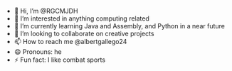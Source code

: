 - 👋 Hi, I’m @RGCMJDH
- 👀 I’m interested in anything computing related
- 🌱 I’m currently learning Java and Assembly, and Python in a near future
- 💞️ I’m looking to collaborate on creative projects
- 📫 How to reach me @albertgallego24
- 😄 Pronouns: he
- ⚡ Fun fact: I like combat sports 

<!---
RGCMJDH/RGCMJDH is a ✨ special ✨ repository because its `README.md` (this file) appears on your GitHub profile.
You can click the Preview link to take a look at your changes.
--->
